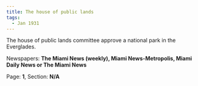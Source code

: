 ```yaml
---  
title: The house of public lands  
tags:  
  - Jan 1931  
---  
```

  
The house of public lands committee approve a national park in the Everglades.  
  
Newspapers: **The Miami News (weekly), Miami News-Metropolis, Miami Daily News or The Miami News**  
  
Page: **1**, Section: **N/A** 

